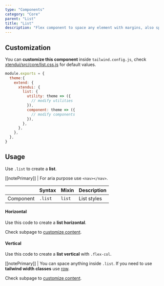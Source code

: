 ```yaml
---
type: "Components"
category: "Core"
parent: "List"
title: "List"
description: "Flex component to space any element with margins, also spaces vertically."
---
```


## Customization

You can **customize this component** inside `tailwind.config.js`, check [xtendui/src/core/list.css.js](https://github.com/minimit/xtendui/blob/beta/src/core/list.css.js) for default values.

```jsx
module.exports = {
  theme:{
    extend: {
      xtendui: {
        list: {
          utility: theme => ({
            // modify utilities
          }),
          component: theme => ({
            // modify components
          }),
        },
      },
    },
  },
}
```

## Usage

Use `.list` to create a **list**.

[[notePrimary]]
| For aria purpose use `<nav></nav>`.

<div class="overflow-sub overflow-y-hidden overflow-x-scroll my-4 mt-fc mb-lc w-full">

|                      | Syntax                          | Mixin            | Description                   |
| ----------------------- | ----------------------------------------- | -----------------------------| ----------------------------- |
| Component                  | `.list`                     | `list`                | List styles            |

</div>

#### Horizontal

Use this code to create a **list horizontal**.

<demo>
  <demovanilla src="vanilla/components/core/list/usage">
  </demovanilla>
</demo>

Check subpage to [customize content](/components/core/list/content).

#### Vertical

Use this code to create a **list vertical** with `.flex-col`.

<demo>
  <demovanilla src="vanilla/components/core/list/usage-vertical">
  </demovanilla>
</demo>

[[notePrimary]]
| You can space anything inside `.list`. If you need to use **tailwind width classes** use [row](/components/core/row).

Check subpage to [customize content](/components/core/list/content).
